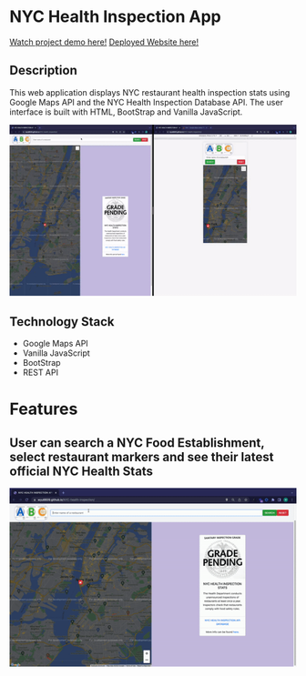# NYC Health Inspection App
<a href = "https://www.youtube.com/watch?v=cagxhY3IvwE" target = "_blank">Watch project demo here!</a>
<a href = "[https://www.youtube.com/watch?v=cagxhY3IvwE]" target = "_blank">Deployed Website here!</a>
## Description

This web application displays NYC restaurant health inspection stats using Google Maps API and the NYC Health Inspection Database API. The user interface is built with HTML, BootStrap and Vanilla JavaScript.

<p align="center"><img src = "/gitgifs/demo.gif"/></p>

## Technology Stack

- Google Maps API
- Vanilla JavaScript
- BootStrap
- REST API

# Features

## User can search a NYC Food Establishment, select restaurant markers and see their latest official NYC Health Stats

<p align="center"><img src = "/gitgifs/search.gif"/></p>

